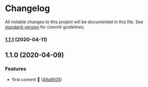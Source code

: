 # Changelog

All notable changes to this project will be documented in this file. See [standard-version](https://github.com/conventional-changelog/standard-version) for commit guidelines.

### [1.1.1](https://github.com/Spyna/spyna-ci-test/compare/v1.1.0...v1.1.1) (2020-04-11)

## 1.1.0 (2020-04-09)


### Features

* first commit 🚀 ([49a8505](https://github.com/Spyna/spyna-ci-test/commit/49a85055514caba7a5d9a89b51480c25ef605c2c))
